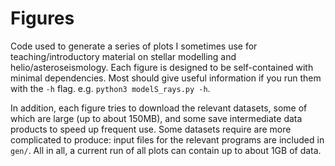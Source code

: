 Figures
=======

Code used to generate a series of plots I sometimes use for
teaching/introductory material on stellar modelling and
helio/asteroseismology.  Each figure is designed to be self-contained
with minimal dependencies.  Most should give useful information if you
run them with the `-h` flag. e.g. `python3 modelS_rays.py -h`.

In addition, each figure tries to download
the relevant datasets, some of which are large (up to about 150MB),
and some save intermediate data products to speed up frequent use.
Some datasets require are more complicated to produce: input files for
the relevant programs are included in `gen/`.  All in all, a current
run of all plots can contain up to about 1GB of data.

